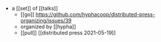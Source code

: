 - a [[set]] of [[talks]]
	- [[go]] https://github.com/hyphacoop/distributed-press-organizing/issues/39
	- organized by [[hypha]]
	- [[pull]] [[distributed press 2021-05-19]]
